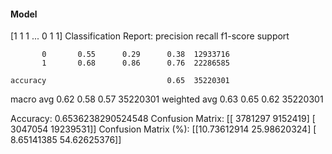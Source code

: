#### Model
[1 1 1 ... 0 1 1]
Classification Report:
              precision    recall  f1-score   support

           0       0.55      0.29      0.38  12933716
           1       0.68      0.86      0.76  22286585

    accuracy                           0.65  35220301
   macro avg       0.62      0.58      0.57  35220301
weighted avg       0.63      0.65      0.62  35220301

Accuracy: 0.6536238290524548
Confusion Matrix:
[[ 3781297  9152419]
 [ 3047054 19239531]]
Confusion Matrix (%):
[[10.73612914 25.98620324]
 [ 8.65141385 54.62625376]]
